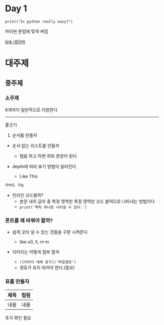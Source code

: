 # Day 1

```
print("Is python really easy?")
```
파이썬 문법에 맞게 써짐

[link 네이버](www.naver.com)

# 대주제
## 중주제
### 소주제
6개까지 일반적으로 지원한다

---
줄긋기

1. 순서를 만들자
- 순서 없는 리스트를 만들자
    - 탭을 하고 하면 하위 문장이 된다

- depth에 따라 표기 방법이 달라진다
    - Like This

```javascript
자바도 가능
```

- 인라인 코드블럭?
    - 본문 내의 글자 중 특정 영역만 특정 영역만 코드 블럭으로 나타내는 방법이다
    - `print('백틱 하나로 나타낼 수 있다.')`

### 폰트를 왜 바꿔야 할까?
- 쉽게 오타 낼 수 있는 것들을 구분 시켜준다
    - like o0, Il, rn m 

- 이미지는 어떻게 첨부 할까
    - `![이미지 대체 문구]('파일경로')`
    - 경로가 유지 되어야 한다.(중요)

### 표를 만들자

|제목|컬럼|
|--|--|
|내용|내용|
 추가 확인 필요

